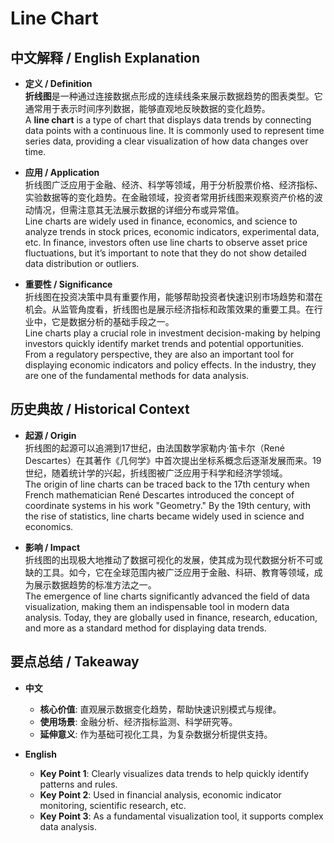 # Line Chart

## 中文解释 / English Explanation

* **定义 / Definition**  
  **折线图**是一种通过连接数据点形成的连续线条来展示数据趋势的图表类型。它通常用于表示时间序列数据，能够直观地反映数据的变化趋势。  
  A **line chart** is a type of chart that displays data trends by connecting data points with a continuous line. It is commonly used to represent time series data, providing a clear visualization of how data changes over time.

* **应用 / Application**  
  折线图广泛应用于金融、经济、科学等领域，用于分析股票价格、经济指标、实验数据等的变化趋势。在金融领域，投资者常用折线图来观察资产价格的波动情况，但需注意其无法展示数据的详细分布或异常值。  
  Line charts are widely used in finance, economics, and science to analyze trends in stock prices, economic indicators, experimental data, etc. In finance, investors often use line charts to observe asset price fluctuations, but it’s important to note that they do not show detailed data distribution or outliers.

* **重要性 / Significance**  
  折线图在投资决策中具有重要作用，能够帮助投资者快速识别市场趋势和潜在机会。从监管角度看，折线图也是展示经济指标和政策效果的重要工具。在行业中，它是数据分析的基础手段之一。  
  Line charts play a crucial role in investment decision-making by helping investors quickly identify market trends and potential opportunities. From a regulatory perspective, they are also an important tool for displaying economic indicators and policy effects. In the industry, they are one of the fundamental methods for data analysis.

## 历史典故 / Historical Context

* **起源 / Origin**  
  折线图的起源可以追溯到17世纪，由法国数学家勒内·笛卡尔（René Descartes）在其著作《几何学》中首次提出坐标系概念后逐渐发展而来。19世纪，随着统计学的兴起，折线图被广泛应用于科学和经济学领域。  
  The origin of line charts can be traced back to the 17th century when French mathematician René Descartes introduced the concept of coordinate systems in his work "Geometry." By the 19th century, with the rise of statistics, line charts became widely used in science and economics.

* **影响 / Impact**  
  折线图的出现极大地推动了数据可视化的发展，使其成为现代数据分析不可或缺的工具。如今，它在全球范围内被广泛应用于金融、科研、教育等领域，成为展示数据趋势的标准方法之一。  
  The emergence of line charts significantly advanced the field of data visualization, making them an indispensable tool in modern data analysis. Today, they are globally used in finance, research, education, and more as a standard method for displaying data trends.

## 要点总结 / Takeaway

* **中文**  
  - **核心价值**: 直观展示数据变化趋势，帮助快速识别模式与规律。  
  - **使用场景**: 金融分析、经济指标监测、科学研究等。  
  - **延伸意义**: 作为基础可视化工具，为复杂数据分析提供支持。

* **English**  
  - **Key Point 1**: Clearly visualizes data trends to help quickly identify patterns and rules.  
  - **Key Point 2**: Used in financial analysis, economic indicator monitoring, scientific research, etc.  
  - **Key Point 3**: As a fundamental visualization tool, it supports complex data analysis.